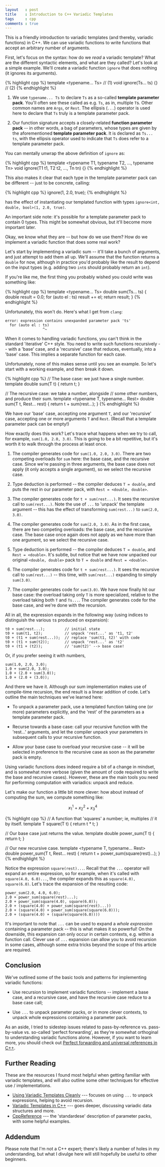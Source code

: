 ```yaml
---
layout   : post
title    : Introduction to C++ Variadic Templates
tags     : cpp
comments : true
---
```


This is a friendly introduction to variadic templates
(and thereby, variadic functions) in C++. We can use
variadic functions to write functions that accept an
arbitrary number of arguments.

First, let's focus on the syntax: how do we _read_
a variadic template? What are the different syntactic
elements, and what are they called? Let's look at a
simple example. We'll create a variadic function `ignore`
that does nothing (it ignores its arguments).


{% highlight cpp %}
template <typename... Ts>  // (1)
void ignore(Ts... ts) {}   // (2)
{% endhighlight %}

1. We use `typename... Ts` to declare `Ts` as a
   so-called **template parameter pack**. You'll often see
   these called as e.g. `Ts`, as in, multiple `T`s. Other
   common names are `Args`, or `Rest`. The ellipsis (`...`)
   operator is used here to declare that `Ts` truly is a
   template parameter pack.

2. Our function signature accepts a closely-related
   **function parameter pack** -- in other words, a bag of
   parameters, whose types are given by the aforementioned 
   **template parameter pack**. It is declared as
   `Ts... ts`, with the ellipsis operator used to indicate that
   `Ts` does refer to a template parameter pack.
   
You can mentally unwrap the above definition of `ignore` as:


{% highlight cpp %}
template <typename T1, typename T2, ..., typename Tn>
void ignore(T1 t1, T2 t2, ..., Tn tn) {}
{% endhighlight %}

This also makes it clear that each type in the template parameter
pack can be different -- just to be concrete, calling:


{% highlight cpp %}
ignore(1, 2.0, true);
{% endhighlight %}

has the effect of instantiating our templated function with
types `ignore<int, double, bool>(1, 2.0, true)`.

An important side note: it's possible for a template parameter
pack to contain 0 types. This might be somewhat obvious, but
it'll become more important later.

Okay, we know what they are -- but how do we use them? How do
we implement a variadic function that does some real work?

Let's start by implementing a variadic sum -- it'll take
a bunch of arguments, and just attempt to add them all up.
We'll assume that the function returns a `double` for now,
although in practice you'd probably like the result to
depend on the input types (e.g. adding two `int`s should
probably return an `int`).

If you're like me, the first thing you probably wished you
could write was something like:


{% highlight cpp %}
template <typename... Ts>
double sum(Ts... ts) {
  double result = 0.0;
  for (auto el : ts)
    result += el;
  return result;
}
{% endhighlight %}

Unfortunately, this won't do. Here's what I get from `clang`:

    error: expression contains unexpanded parameter pack 'ts'
      for (auto el : ts)
                     ^~

When it comes to handling variadic functions, you can't
think in the standard 'iterative' C++ style. You need to
write such functions recursively -- with a 'base' case, and
a 'recursive' case that reduces, eventually, into a 'base'
case. This implies a separate function for each case.

Unfortunately, none of this makes sense until you see
an example. So let's start with a working example, and then
break it down.


{% highlight cpp %}
// The base case: we just have a single number.
template <typename T>
double sum(T t) {
  return t;
}

// The recursive case: we take a number, alongside
// some other numbers, and produce their sum.
template <typename T, typename... Rest>
double sum(T t, Rest... rest) {
  return t + sum(rest...);
}
{% endhighlight %}

We have our 'base' case, accepting one argument `T`,
and our 'recursive' case, accepting one or more arguments
`T` and `Rest`. (Recall that a template parameter pack can be empty!)

How exactly does this work? Let's trace what happens when
we try to call, for example, `sum(1.0, 2.0, 3.0)`. This is going
to be a bit repetitive, but it's worth it to walk through
the process at least once.

1. The compiler generates code for `sum(1.0, 2.0, 3.0)`.
   There are two competing overloads for `sum` here: the
   base case, and the recursive case. Since we're passing in
   three arguments, the base case does not apply (it only
   accepts a single argument), so we select the recursive case.
  
2. Type deduction is performed -- the compiler deduces
   `T = double`, and puts the rest in our parameter pack,
   with `Rest = <double, double>`.

3. The compiler generates code for `t + sum(rest...)`. It
   sees the recursive call to `sum(rest...)`. Note the use of
   `...` to 'unpack' the template argument -- this has the 
   effect of transforming `sum(rest...)` to `sum(2.0, 3.0)`.

4. The compiler generates code for `sum(2.0, 3.0)`. As in the first case,
   there are two competing overloads: the base case, and the
   recursive case. The base case once again does not apply as
   we have more than one argument, so we select the recursive case.
   
5. Type deduction is performed -- the compiler deduces
   `T = double`, and `Rest = <double>`. It's subtle, but
   notice that we have now unpacked our original
   `<double, double>` pack to `T = double` and `Rest = <double>`.
   
6. The compiler generates code for `t + sum(rest...)`. It
   sees the recursive call to `sum(rest...)` -- this time,
   with `sum(rest...)` expanding to simply `sum(3.0)`.

7. The compiler generates code for `sum(3.0)`. We have now finally
   hit our base case: the overload taking only `T` is more specialized,
   relative to the overload taking both `T` and `Ts...`. The compiler
   generates code for the base case, and we're done with the recursion.

All in all, the expression expands in the following way (using indices
to distinguish the various `t`s produced on expansion):

    t0 + sum(rest...);         // initial state
    t0 + sum(t1, t2);          // unpack 'rest...' as 't1, t2'
    t0 + (t1 + sum(rest...));  // replace 'sum(t1, t2)' with code
    t0 + (t1 + sum(t2));       // unpack 'rest...' as 't2'
    t0 + (t1 + (t2));          // 'sum(t2)' --> base case!
    
Or, if you prefer seeing it with numbers,

    sum(1.0, 2.0, 3.0);
    1.0 + sum(2.0, 3.0);
    1.0 + (2.0 + sum(3.0));
    1.0 + (2.0 + (3.0));

And there we have it. Although our sum implementation makes use of
compile-time recursion, the end result is a linear addition of code.
Let's outline the main techniques we've learned here:

* To unpack a parameter pack, use a templated function taking
  one (or more) parameters explicitly, and the 'rest' of the
  parameters as a template parameter pack.
  
* Recurse towards a base case: call your recursive function with
  the 'rest...' arguments, and let the compiler unpack your parameters
  in subsequent calls to your recursive function.

* Allow your base case to overload your recursive case -- it will
  be selected in preference to the recursive case as soon as the
  parameter pack is empty.

Using variadic functions does indeed require a bit of a
change in mindset, and is somewhat more verbose (given the 
amount of code required to write the base and recursive
cases).  However, these are the main tools you need for
performing computation with variadics: unpack and reduce.

Let's make our function a little bit more clever: how about
instead of computing the sum, we compute something like:

$$ x_1^1 + x_2^2 + x_3^4 $$


{% highlight cpp %}
// A function that 'squares' a number; ie, multiples
// it by itself.
template <typename T>
T square(T t) { return t * t; }

// Our base case just returns the value.
template <typename T>
double power_sum(T t) { return t; }

// Our new recursive case.
template <typename T, typename... Rest>
double power_sum(T t, Rest... rest) {
  return t + power_sum(square(rest)...);
}
{% endhighlight %}

Notice the expression `square(rest)...`. Recall that the `...`
operator will expand an entire expression, so for example,
when it's called with `square(4.0, 6.0)...`, the compiler expands
this as `square(4.0), square(6.0)`. Let's trace the expansion of
the resulting code:

    power_sum(2.0, 4.0, 6.0);
    2.0 + power_sum(square(rest)...);
    2.0 + power_sum(square(4.0), square(6.0));
    2.0 + (square(4.0) + power_sum(square(rest)...))
    2.0 + (square(4.0) + power_sum(square(square(6.0)));
    2.0 + (square(4.0) + (square(square(6.0))))

It's important to note that `...` can be used to expand a 
_whole expression_ containing a parameter pack -- this is 
what makes it so powerful! On the downside, this expansion 
can only occur in certain contexts, e.g. within a function
call. Clever use of `...` expansion can allow you to avoid
recursion in some cases, although some extra tricks beyond
the scope of this article are required.

## Conclusion

We've outlined some of the basic tools and patterns for
implementing variadic functions:

- Use recursion to implement variadic functions -- implement
  a base case, and a recursive case, and have the recursive
  case reduce to a base case call;

- Use `...` to unpack parameter packs, or in more clever
  contexts, to unpack whole expressions containing a parameter
  pack.

As an aside, I tried to sidestep issues related to
pass-by-reference vs. pass-by-value vs. so-called 'perfect forwarding',
as they're somewhat orthoginal to understanding variadic
functions alone. However, if you want to learn more, you
should check out
[Perfect forwarding and universal references in C++](http://eli.thegreenplace.net/2014/perfect-forwarding-and-universal-references-in-c/).

## Further Reading

These are the resources I found most helpful when getting
familiar with variadic templates, and will also outline
some other techniques for effective use / implementations.

- [Using Variadic Templates Cleanly](http://florianjw.de/en/variadic_templates.html) --- focuses on using `...` to unpack expressions, helping to avoid recursion.
- [Variadic Templates in C++](http://eli.thegreenplace.net/2014/variadic-templates-in-c/) --- goes deeper, discussing variadic data structures and more.
- [CppReference](http://en.cppreference.com/w/cpp/language/parameter_pack) --- the 'standardese' description of parameter packs, with some helpful examples.

## Addendum

Please note that I'm not a C++ expert; there's likely a 
number of holes in my understanding, but what I divulge here
will still hopefully be useful to other beginners.
